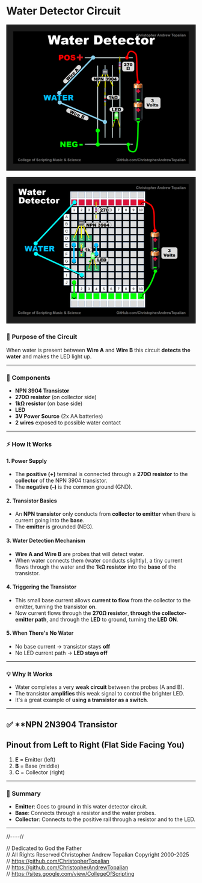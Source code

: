 # **Water Detector Circuit** 

![Water Detector](textures/water_detector_a.png)

![Water Setector](textures/water_detector_b.png)

### 🔧 **Purpose of the Circuit**

When water is present between **Wire A** and **Wire B** this circuit **detects the water** and makes the LED light up. 

---

### 🧩 **Components**

* **NPN 3904 Transistor**
* **270Ω resistor** (on collector side)
* **1kΩ resistor** (on base side)
* **LED**
* **3V Power Source** (2x AA batteries)
* **2 wires** exposed to possible water contact

---

### ⚡ **How It Works**

#### 1. **Power Supply**

* The **positive (+)** terminal is connected through a **270Ω resistor** to the **collector** of the NPN 3904 transistor.
* The **negative (–)** is the common ground (GND).

#### 2. **Transistor Basics**

* An **NPN transistor** only conducts from **collector to emitter** when there is current going into the **base**.
* The **emitter** is grounded (NEG).

#### 3. **Water Detection Mechanism**

* **Wire A and Wire B** are probes that will detect water.
* When water connects them (water conducts slightly), a tiny current flows through the water and the **1kΩ resistor** into the **base** of the transistor.

#### 4. **Triggering the Transistor**

* This small base current allows **current to flow** from the collector to the emitter, turning the transistor **on**.
* Now current flows through the **270Ω resistor**, **through the collector-emitter path**, and through the **LED** to ground, turning the **LED ON**.

#### 5. **When There's No Water**

* No base current → transistor stays **off**
* No LED current path → **LED stays off**

---

### 💡 Why It Works

* Water completes a very **weak circuit** between the probes (A and B).
* The transistor **amplifies** this weak signal to control the brighter LED.
* It's a great example of **using a transistor as a switch**.

---

## ✅ ****NPN 2N3904 Transistor**
## **Pinout from Left to Right (Flat Side Facing You)**

1. **E** = Emitter (left)
2. **B** = Base (middle)
3. **C** = Collector (right)

---

### 🔁 Summary

* **Emitter**: Goes to ground in this water detector circuit.
* **Base**: Connects through a resistor and the water probes.
* **Collector**: Connects to the positive rail through a resistor and to the LED.

---

//----//

// Dedicated to God the Father  
// All Rights Reserved Christopher Andrew Topalian Copyright 2000-2025  
// https://github.com/ChristopherTopalian  
// https://github.com/ChristopherAndrewTopalian  
// https://sites.google.com/view/CollegeOfScripting

